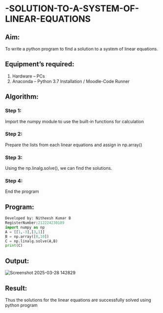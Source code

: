 # -SOLUTION-TO-A-SYSTEM-OF-LINEAR-EQUATIONS
## Aim:
To write a python program to find a solution to a system of linear equations.
## Equipment’s required:
1. 	Hardware – PCs
2. 	Anaconda – Python 3.7 Installation / Moodle-Code Runner
## Algorithm:
### Step 1: 
Import the numpy module to use the built-in functions for calculation
### Step 2: 
Prepare the lists from each linear equations and assign in np.array()
### Step 3: 
Using the np.linalg.solve(), we can find the solutions.
### Step 4: 
End the program
## Program:
```py
Developed by: Nitheesh Kumar B
RegisterNumber:212224230189
import numpy as np
A = [[1,-3],[3,1]]
B = np.array([0,10])
C = np.linalg.solve(A,B)
print(C)
```
## Output:

![Screenshot 2025-03-28 142829](https://github.com/user-attachments/assets/9958050c-c666-477a-a62f-905c5bf58e95)


## Result: 

Thus the solutions for the linear equations are successfully solved using python program

